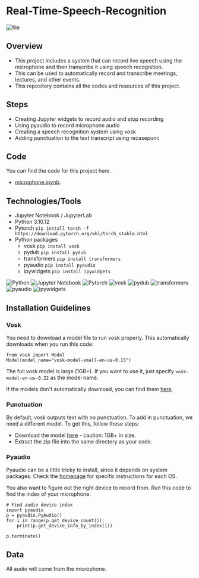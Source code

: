 # Real-Time-Speech-Recognition

![file](https://github.com/LasithaAmarasinghe/Real-Time-Speech-Recognition/assets/106037441/701d01e0-54aa-4156-8510-353ab5319441)

## Overview

* This project includes a system that can record live speech using the microphone and then transcribe it using speech recognition.  
* This can be used to automatically record and transcribe meetings, lectures, and other events.
* This repository contains all the codes and resources of this project.

## Steps

* Creating Jupyter widgets to record audio and stop recording
* Using pyaudio to record microphone audio
* Creating a speech recognition system using vosk
* Adding punctuation to the text transcript using recasepunc

## Code

You can find the code for this project here.
* [microphone.ipynb](https://github.com/LasithaAmarasinghe/Real-Time-Speech-Recognition/blob/main/microphone.ipynb).

## Technologies/Tools

* Jupyter Notebook / JupyterLab
* Python 3.10.12
* Pytorch `pip install torch -f https://download.pytorch.org/whl/torch_stable.html`
* Python packages
    * vosk `pip install vosk`
    * pydub `pip install pydub`
    * transformers `pip install transformers`
    * pyaudio `pip install pyaudio`
    * ipywidgets `pip install ipywidgets`

![Python](https://img.shields.io/badge/python-3670A0?logo=python&logoColor=FFFF00)
![Jupyter Notebook](https://img.shields.io/badge/jupyter-%23FA0F00.svg?logo=jupyter&logoColor=white)
![Pytorch](https://img.shields.io/badge/pytorch_-%20darkorange?logo=pytorch&logoColor=white)
![vosk](https://img.shields.io/badge/vosk_-%20dark%20green)
![pydub](https://img.shields.io/badge/pydub_-%20purple)
![transformers](https://img.shields.io/badge/transformers_-%20blue)
![pyaudio](https://img.shields.io/badge/pyaudio_-%20orange)
![ipywidgets](https://img.shields.io/badge/ipywidgets_-%20black)

## Installation Guidelines

### Vosk

You need to download a model file to run vosk properly.  This automatically downloads when you run this code:

```
from vosk import Model
Model(model_name="vosk-model-small-en-us-0.15")
```

The full vosk model is large (1GB+).  If you want to use it, just specify `vosk-model-en-us-0.22` as the model name.

If the models don't automatically download, you can find them [here](https://alphacephei.com/vosk/models).

### Punctuation

By default, vosk outputs text with no punctuation.  To add in punctuation, we need a different model.  To get this, follow these steps:

* Download the model [here](https://alphacephei.com/vosk/models/vosk-recasepunc-en-0.22.zip) - caution: 1GB+ in size.
* Extract the zip file into the same directory as your code.

### Pyaudio

Pyaudio can be a little tricky to install, since it depends on system packages.  Check the [homepage](http://people.csail.mit.edu/hubert/pyaudio/) for specific instructions for each OS.

You also want to figure out the right device to record from.  Run this code to find the index of your microphone:

```
# Find audio device index
import pyaudio
p = pyaudio.PyAudio()
for i in range(p.get_device_count()):
    print(p.get_device_info_by_index(i))

p.terminate()
```


## Data

All audio will come from the microphone.
